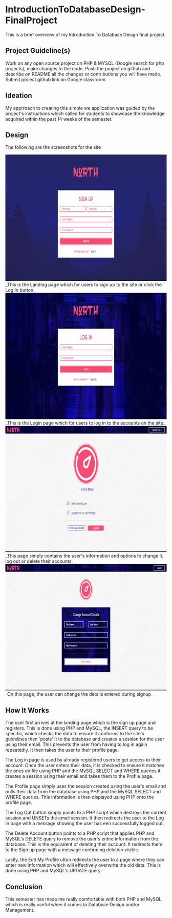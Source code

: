 # IntroductionToDatabaseDesign-FinalProject
This is a brief overview of my Introduction To Database Design final project.


## Project Guideline(s)
Work on any open source project on PHP & MYSQL (Google search for php projects), make changes to the code. Push the project on github and describe on README all the changes or contributions you will have made. Submit project github link on Google classroom.


## Ideation
My apprroach to creating this simple we application was guided by the project's instructions which called for students to showcase the knowledge acquired within the past 14 weeks of the semester.


## Design
The following are the screenshots for the site

<img src="North-Signup.PNG" alt="NORTH Sign Up page" width="683" height="394">
_This is the Landing page which for users to sign up to the site or click the Log In button_


<img src="North-Login.PNG" alt="NORTH Log In page" width="683" height="394">
_This is the Login page which for users to log in to the accounts on the site_


<img src="North-Profile.PNG" alt="NORTH Profile page" width="683" height="394">
_This page simply contains the user's information and options to change it, log out or delete their accounts_


<img src="North-Profile-ChangeDetails.PNG" alt="NORTH Change Profile Details page" width="683" height="394">
_On this page, the user can change the details entered during signup_


## How It Works
The user first arrives at the landing page which is the sign up page and registers. This is done using PHP and MySQL, the INSERT query to be specific, which checks the data to ensure it conforms to the site's guidelines then 'posts' it to the database and creates a session for the user using their email. This prevents the user from having to log in again repeatedly. It then takes the user to their profile page.


The Log in page is used by already registered users to get access to their account. Once the user enters their data, it is checked to ensure it matches the ones on file using PHP and the MySQL SELECT and WHERE queries it creates a session using their email and takes them to the Profile page.


The Profile page simply uses the session created using the user's email and pulls their data from the database using PHP and the MySQL SELECT and WHERE queries. This information is then displayed using PHP onto the profile page.

The Log Out button simply points to a PHP script which destroys the current session and UNSETs the email session. It then redirects the user to the Log In page with a message showing the user has een successfully logged out.

The Delete Account button points to a PHP script that applies PHP and MySQL's DELETE query to remove the user's entire information from the database. This is the equivalent of deleting their account. It redirects them to the Sign up page with a message confirming deletion visible.

Lastly, the Edit My Profile utton redirects the user to a page where they can enter new information which will effectively overwrite the old data. This is done using PHP and MySQL's UPDATE query.


## Conclusion
This semester has made me really comfortable with both PHP and MySQL which is really useful when it comes to Database Design and/or Management.
